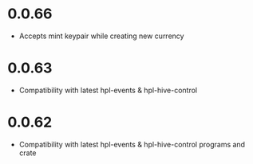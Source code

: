 # 0.0.66

- Accepts mint keypair while creating new currency

# 0.0.63

- Compatibility with latest hpl-events & hpl-hive-control

# 0.0.62

- Compatibility with latest hpl-events & hpl-hive-control programs and crate
